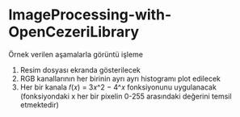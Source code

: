 # ImageProcessing-with-OpenCezeriLibrary


Örnek verilen aşamalarla görüntü işleme

  1) Resim dosyası ekranda gösterilecek
  2) RGB kanallarının her birinin ayrı ayrı histogramı plot edilecek
  3) Her bir kanala 𝑓(𝑥) = 3𝑥^2 − 4^𝑥 fonksiyonunu uygulanacak (fonksiyondaki x her bir pixelin 0-255
arasındaki değerini temsil etmektedir)
